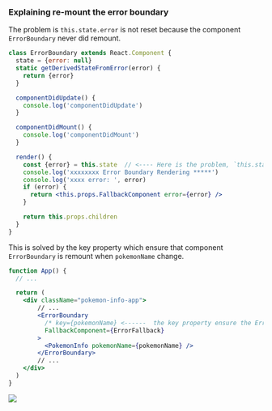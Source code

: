 ### Explaining re-mount the error boundary



The problem is `this.state.error` is not reset because the component `ErrorBoundary` never did remount.

```jsx
class ErrorBoundary extends React.Component {
  state = {error: null}
  static getDerivedStateFromError(error) {
    return {error}
  }

  componentDidUpdate() {
    console.log('componentDidUpdate')
  }

  componentDidMount() {
    console.log('componentDidMount')
  }

  render() {
    const {error} = this.state  // <---- Here is the problem, `this.state.error` is never reset
    console.log('xxxxxxxx Error Boundary Rendering *****')
    console.log('xxxx error: ', error)
    if (error) {
      return <this.props.FallbackComponent error={error} />
    }

    return this.props.children
  }
}

```
This is solved by the key property which ensure that component `ErrorBoundary` is remount when `pokemonName` change.

```jsx
function App() {
  // ...

  return (
    <div className="pokemon-info-app">
        // ...
        <ErrorBoundary
          /* key={pokemonName} <------  the key property ensure the ErrorBoundary Component is remount */
          FallbackComponent={ErrorFallback}
        >
          <PokemonInfo pokemonName={pokemonName} />
        </ErrorBoundary>
        // ...
    </div>
  )
}
```


![](/Users/apollotang/3/g-authors/g-kent/epic-react/wf/src/2-react-hooks/08-05b-useEffect-http--re-mount-the-error-boundary--explained/doc/rerender-errorboundary.jpg)
